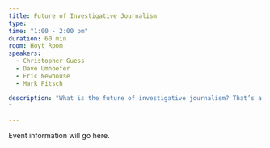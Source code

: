 ```yaml
---
title: Future of Investigative Journalism
type:
time: "1:00 - 2:00 pm"
duration: 60 min
room: Hoyt Room
speakers:
  - Christopher Guess
  - Dave Umhoefer
  - Eric Newhouse
  - Mark Pitsch

description: "What is the future of investigative journalism? That’s a loaded question. Our panelists will be discussing how such work can break through #FakeNews and the willingness of audiences to buy into conspiracies. They believe in the need to teach media literacy in school and that investigations have to be really, really relevant to people's lives. Stories such as the Panama Papers and LuxLeaks are completely incomprehensible for a single person, or even a single news organization (or even a single country) to work on alone. Investigative journalism needs to flow from our daily coverage of institutions and people, not substitute for it. [Register to guarantee your spot!](https://docs.google.com/forms/d/e/1FAIpQLSere3r4qvhX7XEd_RSwMKIp7lIzvmHW0Ac4zVqKg9pL1M5NbA/viewform)
"

---
```


Event information will go here.
